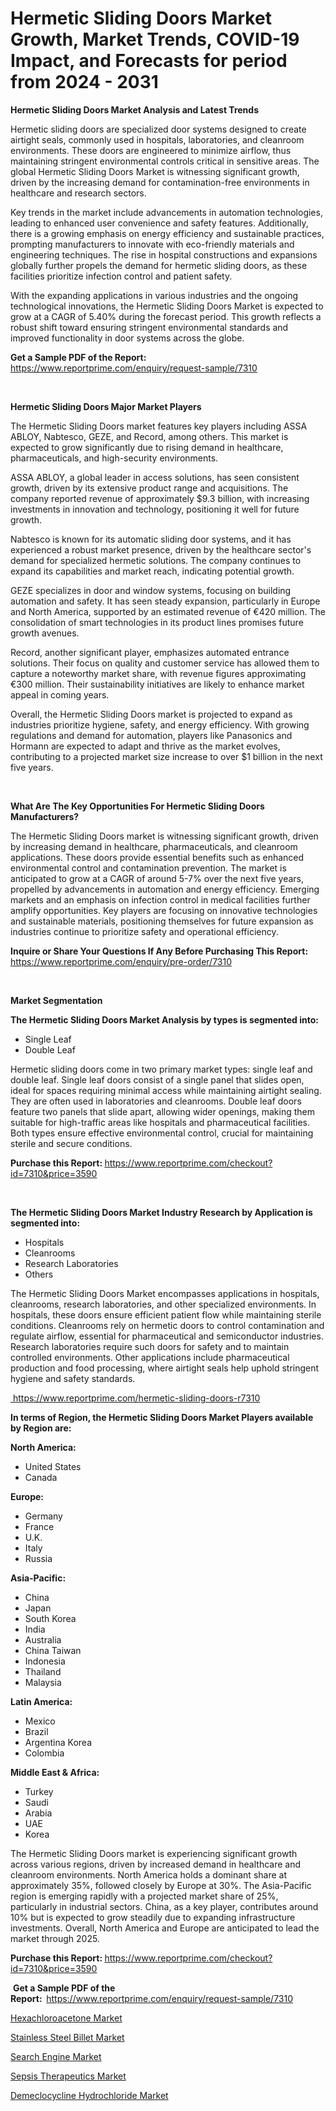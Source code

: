 <p><h1>Hermetic Sliding Doors Market Growth, Market Trends, COVID-19 Impact, and Forecasts for period from 2024 - 2031</h1></p><p><strong>Hermetic Sliding Doors Market Analysis and Latest Trends</strong></p>
<p><p>Hermetic sliding doors are specialized door systems designed to create airtight seals, commonly used in hospitals, laboratories, and cleanroom environments. These doors are engineered to minimize airflow, thus maintaining stringent environmental controls critical in sensitive areas. The global Hermetic Sliding Doors Market is witnessing significant growth, driven by the increasing demand for contamination-free environments in healthcare and research sectors. </p><p>Key trends in the market include advancements in automation technologies, leading to enhanced user convenience and safety features. Additionally, there is a growing emphasis on energy efficiency and sustainable practices, prompting manufacturers to innovate with eco-friendly materials and engineering techniques. The rise in hospital constructions and expansions globally further propels the demand for hermetic sliding doors, as these facilities prioritize infection control and patient safety. </p><p>With the expanding applications in various industries and the ongoing technological innovations, the Hermetic Sliding Doors Market is expected to grow at a CAGR of 5.40% during the forecast period. This growth reflects a robust shift toward ensuring stringent environmental standards and improved functionality in door systems across the globe.</p></p>
<p><strong>Get a Sample PDF of the Report:&nbsp;</strong> <a href="https://www.reportprime.com/enquiry/request-sample/7310">https://www.reportprime.com/enquiry/request-sample/7310</a></p>
<p>&nbsp;</p>
<p><strong>Hermetic Sliding Doors Major Market Players</strong></p>
<p><p>The Hermetic Sliding Doors market features key players including ASSA ABLOY, Nabtesco, GEZE, and Record, among others. This market is expected to grow significantly due to rising demand in healthcare, pharmaceuticals, and high-security environments.</p><p>ASSA ABLOY, a global leader in access solutions, has seen consistent growth, driven by its extensive product range and acquisitions. The company reported revenue of approximately $9.3 billion, with increasing investments in innovation and technology, positioning it well for future growth.</p><p>Nabtesco is known for its automatic sliding door systems, and it has experienced a robust market presence, driven by the healthcare sector's demand for specialized hermetic solutions. The company continues to expand its capabilities and market reach, indicating potential growth.</p><p>GEZE specializes in door and window systems, focusing on building automation and safety. It has seen steady expansion, particularly in Europe and North America, supported by an estimated revenue of €420 million. The consolidation of smart technologies in its product lines promises future growth avenues.</p><p>Record, another significant player, emphasizes automated entrance solutions. Their focus on quality and customer service has allowed them to capture a noteworthy market share, with revenue figures approximating €300 million. Their sustainability initiatives are likely to enhance market appeal in coming years.</p><p>Overall, the Hermetic Sliding Doors market is projected to expand as industries prioritize hygiene, safety, and energy efficiency. With growing regulations and demand for automation, players like Panasonics and Hormann are expected to adapt and thrive as the market evolves, contributing to a projected market size increase to over $1 billion in the next five years.</p></p>
<p>&nbsp;</p>
<p><strong>What Are The Key Opportunities For Hermetic Sliding Doors Manufacturers?</strong></p>
<p><p>The Hermetic Sliding Doors market is witnessing significant growth, driven by increasing demand in healthcare, pharmaceuticals, and cleanroom applications. These doors provide essential benefits such as enhanced environmental control and contamination prevention. The market is anticipated to grow at a CAGR of around 5-7% over the next five years, propelled by advancements in automation and energy efficiency. Emerging markets and an emphasis on infection control in medical facilities further amplify opportunities. Key players are focusing on innovative technologies and sustainable materials, positioning themselves for future expansion as industries continue to prioritize safety and operational efficiency.</p></p>
<p><strong>Inquire or Share Your Questions If Any Before Purchasing This Report:</strong> <a href="https://www.reportprime.com/enquiry/pre-order/7310">https://www.reportprime.com/enquiry/pre-order/7310</a></p>
<p>&nbsp;</p>
<p><strong>Market Segmentation</strong></p>
<p><strong>The Hermetic Sliding Doors Market Analysis by types is segmented into:</strong></p>
<p><ul><li>Single Leaf</li><li>Double Leaf</li></ul></p>
<p><p>Hermetic sliding doors come in two primary market types: single leaf and double leaf. Single leaf doors consist of a single panel that slides open, ideal for spaces requiring minimal access while maintaining airtight sealing. They are often used in laboratories and cleanrooms. Double leaf doors feature two panels that slide apart, allowing wider openings, making them suitable for high-traffic areas like hospitals and pharmaceutical facilities. Both types ensure effective environmental control, crucial for maintaining sterile and secure conditions.</p></p>
<p><strong>Purchase this Report:&nbsp;</strong><a href="https://www.reportprime.com/checkout?id=7310&price=3590">https://www.reportprime.com/checkout?id=7310&price=3590</a></p>
<p>&nbsp;</p>
<p><strong>The Hermetic Sliding Doors Market Industry Research by Application is segmented into:</strong></p>
<p><ul><li>Hospitals</li><li>Cleanrooms</li><li>Research Laboratories</li><li>Others</li></ul></p>
<p><p>The Hermetic Sliding Doors Market encompasses applications in hospitals, cleanrooms, research laboratories, and other specialized environments. In hospitals, these doors ensure efficient patient flow while maintaining sterile conditions. Cleanrooms rely on hermetic doors to control contamination and regulate airflow, essential for pharmaceutical and semiconductor industries. Research laboratories require such doors for safety and to maintain controlled environments. Other applications include pharmaceutical production and food processing, where airtight seals help uphold stringent hygiene and safety standards.</p></p>
<p><a href="https://www.reportprime.com/hermetic-sliding-doors-r7310">&nbsp;https://www.reportprime.com/hermetic-sliding-doors-r7310</a></p>
<p><strong>In terms of Region, the Hermetic Sliding Doors Market Players available by Region are:</strong></p>
<p>
    <p> <strong> North America: </strong>
        <ul>
            <li>United States</li>
            <li>Canada</li>
        </ul>
        </p> 
    <p> <strong> Europe: </strong>
        <ul>
            <li>Germany</li>
            <li>France</li>
            <li>U.K.</li>
            <li>Italy</li>
            <li>Russia</li>
        </ul>
        </p> 
    <p> <strong> Asia-Pacific: </strong>
        <ul>
            <li>China</li>
            <li>Japan</li>
            <li>South Korea</li>
            <li>India</li>
            <li>Australia</li>
            <li>China Taiwan</li>
            <li>Indonesia</li>
            <li>Thailand</li>
            <li>Malaysia</li>
        </ul>
        </p> 
    <p> <strong> Latin America: </strong>
        <ul>
            <li>Mexico</li>
            <li>Brazil</li>
            <li>Argentina Korea</li>
            <li>Colombia</li>
        </ul>
        </p> 
    <p> <strong> Middle East & Africa: </strong>
        <ul>
            <li>Turkey</li>
            <li>Saudi</li>
            <li>Arabia</li>
            <li>UAE</li>
            <li>Korea</li>
        </ul>
    </p>
    </p>
<p><p>The Hermetic Sliding Doors market is experiencing significant growth across various regions, driven by increased demand in healthcare and cleanroom environments. North America holds a dominant share at approximately 35%, followed closely by Europe at 30%. The Asia-Pacific region is emerging rapidly with a projected market share of 25%, particularly in industrial sectors. China, as a key player, contributes around 10% but is expected to grow steadily due to expanding infrastructure investments. Overall, North America and Europe are anticipated to lead the market through 2025.</p></p>
<p><strong>Purchase this Report: </strong><a href="https://www.reportprime.com/checkout?id=7310&price=3590">https://www.reportprime.com/checkout?id=7310&price=3590</a></p>
<p>&nbsp;<strong>Get a Sample PDF of the Report:&nbsp;&nbsp;</strong><a href="https://www.reportprime.com/enquiry/request-sample/7310">https://www.reportprime.com/enquiry/request-sample/7310</a></p>
<p><strong></strong></p>
<p><p><a href="https://issuu.com/reportprime-2/docs/hexachloroacetone-market-size-2030._d3a4a8a317b92e">Hexachloroacetone Market</a></p><p><a href="https://medium.com/@laurenfernandez78/driving-market-forces-in-the-stainless-steel-billet-market-market-trends-and-future-forecasts-till-34d01a60657a">Stainless Steel Billet Market</a></p><p><a href="https://www.linkedin.com/pulse/search-engine-market-indicators-size-regional-breakdown-player-owtve?trackingId=hXG%2Bzy0pR7%2BFuRXMb6Bq0g%3D%3D">Search Engine Market</a></p><p><a href="https://www.linkedin.com/pulse/insights-sepsis-therapeutics-market-players-size-geographical-eaome?trackingId=xGGeQGYqRJ6NZx%2FzKQhd9g%3D%3D">Sepsis Therapeutics Market</a></p><p><a href="https://medium.com/@laurenfernandez78/demeclocycline-hydrochloride-market-investigation-industry-evolution-and-forecast-till-2031-c019cf38ba66">Demeclocycline Hydrochloride Market</a></p></p>